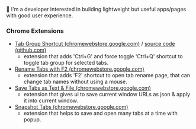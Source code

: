 👋 I'm a developer interested in building lightweight but useful apps/pages with good user experience.

### Chrome Extensions

- [Tab Group Shortcut (chromewebstore.google.com)](https://chromewebstore.google.com/detail/tab-group-shortcut/plbkigjacnnijaakmoedhmpjlamjkolc) / [source code (github.com)](https://github.com/vhv3y8/tab-group-shortcut)
  - extension that adds 'Ctrl+G' and force toggle 'Ctrl+Q' shortcut to toggle tab group for selected tabs.
- [Rename Tabs with F2 (chromewebstore.google.com)](https://chromewebstore.google.com/detail/rename-tabs-with-f2/mpamlkcaopbfeopljmhplhobhdofngaa)
  - extension that adds 'F2' shortcut to open tab rename page, that can change tab names without using a mouse.
- [Save Tabs as Text & File (chromewebstore.google.com)](https://chromewebstore.google.com/detail/save-tabs-as-text-file/hnlobphbeicockdpmfdkifjackfcpfom)
  - extension that gives ui to save current window URLs as json & apply it into current window.
- [Snapshot Tabs (chromewebstore.google.com)](https://chromewebstore.google.com/detail/snapshot-tabs/ffmcpchgchdikjmkfjglkhidmjploinc)
  - extension that helps to save and open many tabs at a time with popup.
